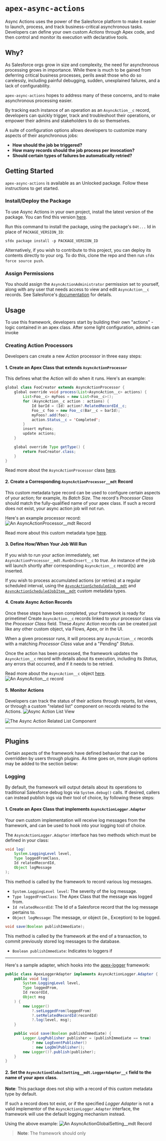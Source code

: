 # `apex-async-actions`

Async Actions uses the power of the Salesforce platform to make it easier to launch, process, and track business-critical asynchronous tasks. Developers can define your own custom _Actions_ through Apex code, and then control and monitor its execution with declarative tools.

## Why?
As Salesforce orgs grow in size and complexity, the need for asynchronous processing grows in importance. While there is much to be gained from deferring critical business processes, perils await those who do so carelessly, including painful debugging, sudden, unexplained failures, and a lack of configurability.

`apex-async-actions` hopes to address many of these concerns, and to make asynchronous processing easier. 

By tracking each instance of an operation as an `AsyncAction__c` record, developers can quickly trigger, track and troubleshoot their operations, or empower their admins and stakeholders to do so themselves.

A suite of configuration options allows developers to customize many aspects of their asynchronous jobs:

- **How should the job be triggered?** 
- **How many records should the job process per invocation?**
- **Should certain types of failures be automatically retried?**

## **Getting Started**

`apex-async-actions` is available as an Unlocked package. Follow these instructions to get started.

### Install/Deploy the Package

To use Async Actions in your own project, install the latest version of the package. You can find this version [here](https://github.com/jasonsiders/apex-async-actions/releases/latest).

Run this command to install the package, using the package's `04t...` Id in place of `PACKAGE_VERSION_ID`:

```
sfdx package install -p PACKAGE_VERSION_ID
```

Alternatively, if you wish to contribute to this project, you can deploy its contents directly to your org. To do this, clone the repo and then run `sfdx force source push`.

### Assign Permissions

You should assign the `AsyncActionAdministrator` permission set to yourself, along with any user that needs access to view and edit `AsyncAction__c` records. See Salesforce's [documentation](https://help.salesforce.com/s/articleView?id=sf.perm_sets_mass_assign.htm&type=5) for details.

## **Usage**

To use this framework, developers start by building their own "actions" - logic contained in an apex class. After some light configuration, admins can invoke 

### Creating Action Processors

Developers can create a new _Action_ processor in three easy steps:

#### 1. Create an Apex Class that extends `AsyncActionProcessor`
This defines what the Action will do when it runs. Here's an example:

```java
global class FooCreator extends AsyncActionProcessor {
    global override void process(List<AsyncAction__c> actions) {
        List<Foo__c> myFoos = new List<Foo__c>();
        for (AsyncAction__c action : actions) {
            Id barId = (Id) action?.RelatedRecordId__c;
            Foo__c foo = new Foo__c(Bar__c = barId);
            myFoos?.add(foo);
            action.Status__c = 'Completed';
        }
        insert myFoos;
        update actions;
    }

    global override Type getType() {
        return FooCreator.class;
    }
}
```

Read more about the `AsyncActionProcessor` class [here](/docs/ASYNCACTIONPROCESSOR.md).

#### 2. Create a Corresponding `AsyncActionProcessor__mdt` Record

This custom metadata type record can be used to configure certain aspects of your action; for example, its _Batch Size_. The record's _Processor Class_ should match the fully-qualified name of your apex class. If such a record does not exist, your async action job will not run. 

Here's an example processor record:
   ![An AsyncActionProcessor__mdt Record](/media/sample_processor_config.png)

Read more about this custom metadata type [here](/docs/PROCESSORSETTINGS.md).

#### 3. Define How/When Your Job Will Run

If you wish to run your action immediately, set `AsyncActionProcessor__mdt.RunOnInsert__c` to _true_. An instance of the job will launch shortly after corresponding `AsyncAction__c` record(s) are inserted.

If you wish to process accumulated actions (or retries) at a regular scheduled interval, using the [`AsyncActionScheduledJob__mdt`](/docs/SCHEDULEDJOBSETTINGS.md) and [`AsyncActionScheduledJobItem__mdt`](/docs/SCHEDULEDJOBITEMSETTINGS.md) custom metadata types.

#### 4. Create Async Action Records
Once these steps have been completed, your framework is ready for primetime! Create `AsyncAction__c` records linked to your processor class via the _Processor Class_ field. These _Async Action_ records can be created just like any other custom object, via Flows, Apex, or in the UI. 

When a given processor runs, it will process any `AsyncAction__c` records with a matching _Processor Class_ value and a "Pending" _Status_.

Once the action has been processed, the framework updates the `AsyncAction__c` record with details about its execution, including its _Status_, any errors that occurred, and if it needs to be retried.

Read more about the `AsyncAction__c` object [here](/docs/ASYNCACTIONOBJECT.md).
![An AsyncAction__c record](/media/sample_async_action.png)

#### 5. Monitor Actions
Developers can track the status of their actions through reports, list views, or through a custom "related list" component on records related to the Actions.
![Async Action List View](/media/list_view.png)

![The Async Action Related List Component](/media/related_list.png)

---

## Plugins

Certain aspects of the framework have defined behavior that can be overridden by users through plugins. As time goes on, more plugin options may be added to the section below:

### Logging
By default, the framework will output details about its operations to traditional Salesforce debug logs via `System.debug()` calls. If desired, callers can instead publish logs via their tool of choice, by following these steps:

#### 1. Create an Apex Class that implements `AsyncActionLogger.Adapter`

 Your own custom implementation will receive log messages from the framework, and can be used to hook into your logging tool of choice.

The `AsyncActionLogger.Adapter` interface has two methods which must be defined in your class:
```java
void log(
    System.LoggingLevel level, 
    Type loggedFromClass, 
    Id relatedRecordId, 
    Object logMessage
);
```
This method is called by the framework to record various log messages.
- `System.LoggingLevel level`: The severity of the log message. 
- `Type loggedFromClass`: The Apex Class that the message was logged from.
- `Id relatedRecordId`: The Id of a Salesforce record that the log message pertains to. 
- `Object logMessage`: The message, or object (ie., Exception) to be logged. 
```java
void save(Boolean publishImmediate);
```
This method is called by the framework at the end of a transaction, to commit previously stored log messages to the database. 
- `Boolean publishImmediate`: Indicates to loggers if 

---

Here's a sample adapter, which hooks into the [apex-logger](https://github.com/jasonsiders/apex-logger) framework:

```java
public class ApexLoggerAdapter implements AsyncActionLogger.Adapter {
    public void log(
        System.LoggingLevel level, 
        Type loggedFrom, 
        Id recordId, 
        Object msg
    ) {
        new Logger()
            ?.setLoggedFrom(loggedFrom)
            ?.setRelatedRecordId(recordId)
            ?.log(level, msg);
    }

    public void save(Boolean publishImmediate) {
        Logger.LogPublisher publisher = (publishImmediate == true) 
            ? new LogEventPublisher()
            : new LogDmlPublisher();
        new Logger()?.publish(publisher);
    }
}
```

#### 2. Set the `AsyncActionGlobalSetting__mdt.LoggerAdapter__c` field to the name of your apex class.

**Note**: This package does not ship with a record of this custom  metadata type by default. 

If such a record does tot exist, or if the specified _Logger Adapter_ is not a valid implementor of the `AsyncActionLogger.Adapter` interface, the framework will use the default logging mechanism instead. 

Using the above example:
![An AsyncActionGlobalSetting__mdt Record](/media/sample_global_setting_record.png)

> **Note**: The framework should only 